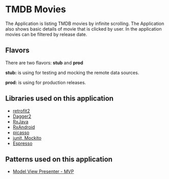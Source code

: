 # TMDB Movies

The Application is listing TMDB movies by infinite scrolling.
The Application also shows basic details of movie that is clicked by user.
In the application movies can be filtered by release date.

Flavors
------------------------------------
There are two flavors: **stub** and **prod**

**stub:** is using for testing and mocking the remote data sources.

**prod:** is using for production releases. 

Libraries used on this application
------------------------------------
* [retrofit2](https://github.com/square/retrofit)
* [Dagger2](https://github.com/google/dagger)
* [RxJava](https://github.com/ReactiveX/RxJava)
* [RxAndroid](https://github.com/ReactiveX/RxAndroid)
* [picasso](https://github.com/square/picasso)
* [junit, Mockito](http://site.mockito.org)
* [Espresso](https://developer.android.com/training/testing/espresso/index.html)

Patterns used on this application
------------------------------------
* [Model View Presenter - MVP](https://medium.com/@cervonefrancesco/model-view-presenter-android-guidelines-94970b430ddf)
